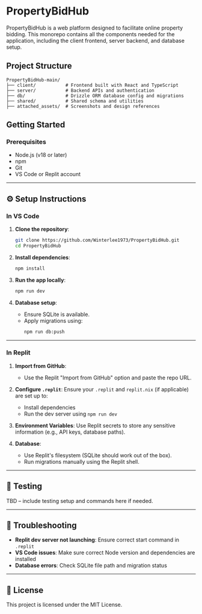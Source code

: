 
# PropertyBidHub

PropertyBidHub is a web platform designed to facilitate online property bidding. This monorepo contains all the components needed for the application, including the client frontend, server backend, and database setup.

## Project Structure

```
PropertyBidHub-main/
├── client/           # Frontend built with React and TypeScript
├── server/           # Backend APIs and authentication
├── db/               # Drizzle ORM database config and migrations
├── shared/           # Shared schema and utilities
├── attached_assets/  # Screenshots and design references
```

## Getting Started

### Prerequisites

- Node.js (v18 or later)
- npm
- Git
- VS Code or Replit account

---

## ⚙️ Setup Instructions

### In VS Code

1. **Clone the repository**:
   ```bash
   git clone https://github.com/Winterlee1973/PropertyBidHub.git
   cd PropertyBidHub
   ```

2. **Install dependencies**:
   ```bash
   npm install
   ```

3. **Run the app locally**:
   ```bash
   npm run dev
   ```

4. **Database setup**:
   - Ensure SQLite is available.
   - Apply migrations using:
     ```bash
     npm run db:push
     ```

---

### In Replit

1. **Import from GitHub**:
   - Use the Replit "Import from GitHub" option and paste the repo URL.

2. **Configure `.replit`**:
   Ensure your `.replit` and `replit.nix` (if applicable) are set up to:
   - Install dependencies
   - Run the dev server using `npm run dev`

3. **Environment Variables**:
   Use Replit secrets to store any sensitive information (e.g., API keys, database paths).

4. **Database**:
   - Use Replit's filesystem (SQLite should work out of the box).
   - Run migrations manually using the Replit shell.

---

## 🧪 Testing

TBD – include testing setup and commands here if needed.

---

## 🔧 Troubleshooting

- **Replit dev server not launching**: Ensure correct start command in `.replit`
- **VS Code issues**: Make sure correct Node version and dependencies are installed
- **Database errors**: Check SQLite file path and migration status

---

## 📄 License

This project is licensed under the MIT License.
